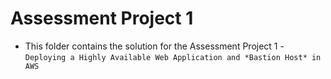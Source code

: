 # Assessment Project 1
- This folder contains the solution for the Assessment Project 1 - `Deploying a Highly Available Web Application and *Bastion Host* in AWS`
